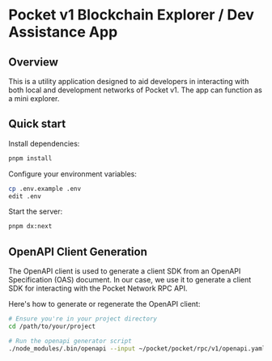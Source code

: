 # Pocket v1 Blockchain Explorer / Dev Assistance App

## Overview
This is a utility application designed to aid developers in interacting with both local and development networks of Pocket v1. The app can function as a mini explorer.

## Quick start

Install dependencies:

```bash
pnpm install
```

Configure your environment variables:

```bash
cp .env.example .env
edit .env
```

Start the server:
```bash
pnpm dx:next
```

## OpenAPI Client Generation
The OpenAPI client is used to generate a client SDK from an OpenAPI Specification (OAS) document. In our case, we use it to generate a client SDK for interacting with the Pocket Network RPC API.

Here's how to generate or regenerate the OpenAPI client:

```bash
# Ensure you're in your project directory
cd /path/to/your/project

# Run the openapi generator script
./node_modules/.bin/openapi --input ~/pocket/pocket/rpc/v1/openapi.yaml --output ./src/utils/v1-rpc-client --name v1RPC
```
